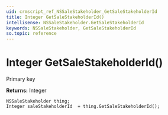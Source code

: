 ```yaml
---
uid: crmscript_ref_NSSaleStakeholder_GetSaleStakeholderId
title: Integer GetSaleStakeholderId()
intellisense: NSSaleStakeholder.GetSaleStakeholderId
keywords: NSSaleStakeholder, GetSaleStakeholderId
so.topic: reference
---
```


# Integer GetSaleStakeholderId()

Primary key

**Returns:** Integer

```crmscript
NSSaleStakeholder thing;
Integer saleStakeholderId  = thing.GetSaleStakeholderId();
```

